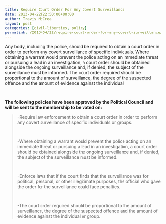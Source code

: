 ```yaml
---
title: Require Court Order For Any Covert Surveillance
date: 2013-04-22T22:50:00+00:00
author: Travis McCrea
layout: post
categories: [civil-liberties, policy]
permalink: /2013/04/22/require-court-order-for-any-covert-surveillance/
---
```

Any body, including the police, should be required to obtain a court order in order to perform any covert surveillance of specific individuals. Where obtaining a warrant would prevent the police acting on an immediate threat or pursuing a lead in an investigation, a court order should be obtained alongside the ongoing surveillance and, if denied, the subject of the surveillance must be informed. The court order required should be proportional to the amount of surveillance, the degree of the suspected offence and the amount of evidence against the individual.

&nbsp;

**The following policies have been approved by the Political Council and will be sent to the membership to be voted on:**

> -Require law enforcement to obtain a court order in order to perform any covert surveillance of specific individuals or groups.
> 
> &nbsp;
> 
> -Where obtaining a warrant would prevent the police acting on an immediate threat or pursuing a lead in an investigation, a court order should be obtained alongside the ongoing surveillance and, if denied, the subject of the surveillance must be informed.
> 
> &nbsp;
> 
> -Enforce laws that if the court finds that the surveillance was for political, personal, or other illegitimate purposes, the official who gave the order for the surveillance could face penalties.
> 
> &nbsp;
> 
> -The court order required should be proportional to the amount of surveillance, the degree of the suspected offence and the amount of evidence against the individual or group.